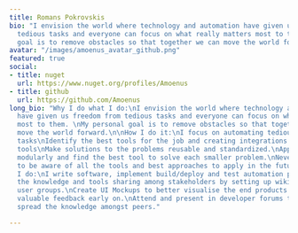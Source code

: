 ```yaml
---
title: Romans Pokrovskis
bio: "I envision the world where technology and automation have given us freedom from
  tedious tasks and everyone can focus on what really matters most to them. \nMy personal
  goal is to remove obstacles so that together we can move the world forward."
avatar: "/images/amoenus_avatar_github.png"
featured: true
social:
- title: nuget
  url: https://www.nuget.org/profiles/Amoenus
- title: github
  url: https://github.com/Amoenus
long_bio: "Why I do what I do:\nI envision the world where technology and automation
  have given us freedom from tedious tasks and everyone can focus on what really matters
  most to them. \nMy personal goal is to remove obstacles so that together we can
  move the world forward.\n\nHow I do it:\nI focus on automating tedious and repetitive
  tasks\nIdentify the best tools for the job and creating integrations between the
  tools\nMake solutions to the problems reusable and standardized.\nApproach problems
  modularly and find the best tool to solve each smaller problem.\nNever stop learning
  to be aware of all the tools and best approaches to apply in the future.\n\nWhat
  I do:\nI write software, implement build/deploy and test automation pipelines\nFacilitate
  the knowledge and tools sharing among stakeholders by setting up wikis, demos and
  user groups.\nCreate UI Mockups to better visualise the end products and gather
  valuable feedback early on.\nAttend and present in developer forums to gain and
  spread the knowledge amongst peers."

---
```

